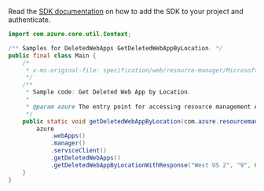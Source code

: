 Read the [SDK documentation](https://github.com/Azure/azure-sdk-for-java/blob/azure-resourcemanager_2.15.0/sdk/resourcemanager/azure-resourcemanager/README.md) on how to add the SDK to your project and authenticate.

```java
import com.azure.core.util.Context;

/** Samples for DeletedWebApps GetDeletedWebAppByLocation. */
public final class Main {
    /*
     * x-ms-original-file: specification/web/resource-manager/Microsoft.Web/stable/2021-03-01/examples/GetDeletedWebAppByLocation.json
     */
    /**
     * Sample code: Get Deleted Web App by Location.
     *
     * @param azure The entry point for accessing resource management APIs in Azure.
     */
    public static void getDeletedWebAppByLocation(com.azure.resourcemanager.AzureResourceManager azure) {
        azure
            .webApps()
            .manager()
            .serviceClient()
            .getDeletedWebApps()
            .getDeletedWebAppByLocationWithResponse("West US 2", "9", Context.NONE);
    }
}
```
